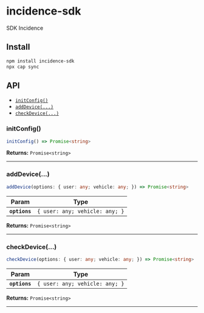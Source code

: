 # incidence-sdk

SDK Incidence

## Install

```bash
npm install incidence-sdk
npx cap sync
```

## API

<docgen-index>

* [`initConfig()`](#initconfig)
* [`addDevice(...)`](#adddevice)
* [`checkDevice(...)`](#checkdevice)

</docgen-index>

<docgen-api>
<!--Update the source file JSDoc comments and rerun docgen to update the docs below-->

### initConfig()

```typescript
initConfig() => Promise<string>
```

**Returns:** <code>Promise&lt;string&gt;</code>

--------------------


### addDevice(...)

```typescript
addDevice(options: { user: any; vehicle: any; }) => Promise<string>
```

| Param         | Type                                      |
| ------------- | ----------------------------------------- |
| **`options`** | <code>{ user: any; vehicle: any; }</code> |

**Returns:** <code>Promise&lt;string&gt;</code>

--------------------


### checkDevice(...)

```typescript
checkDevice(options: { user: any; vehicle: any; }) => Promise<string>
```

| Param         | Type                                      |
| ------------- | ----------------------------------------- |
| **`options`** | <code>{ user: any; vehicle: any; }</code> |

**Returns:** <code>Promise&lt;string&gt;</code>

--------------------

</docgen-api>
